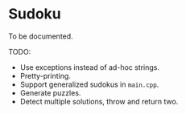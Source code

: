 Sudoku
======

To be documented.

TODO:
  - Use exceptions instead of ad-hoc strings.
  - Pretty-printing.
  - Support generalized sudokus in `main.cpp`.
  - Generate puzzles.
  - Detect multiple solutions, throw and return two.
